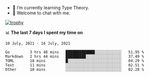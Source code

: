<!--
### Hi there 👋

- 🤔 I was learning formal verification with Coq formally, but want to **build things** now.
- 😬 I am broadly interested in **computer systems** and **programming languages** (just a beginner 🥺).
- 🤩 (I hope I can) code for fun!

<img src="https://github-readme-stats.vercel.app/api?username=xxchan&show_icons=true&icon_color=0366d6&text_color=24292e&bg_color=ffffff&hide_title=true" />

---
-->


- 🌱 I’m currently learning Type Theory.
- 💬 Welcome to chat with me.


[![trophy](https://github-profile-trophy.vercel.app/?username=xxchan&theme=flat)](https://github.com/xxchan)


📊 **The last 7 days I spent my time on** 

<!--START_SECTION:waka-->
```text
10 July, 2021 - 16 July, 2021

Go         3 hrs 48 mins   █████████████░░░░░░░░░░░░   51.95 % 
Markdown   2 hrs 44 mins   █████████░░░░░░░░░░░░░░░░   37.49 % 
TOML       18 mins         █░░░░░░░░░░░░░░░░░░░░░░░░   04.29 % 
Text       11 mins         ░░░░░░░░░░░░░░░░░░░░░░░░░   02.51 % 
Other      10 mins         ░░░░░░░░░░░░░░░░░░░░░░░░░   02.28 %
```
<!--END_SECTION:waka-->

<!--
**xxchan/xxchan** is a ✨ _special_ ✨ repository because its `README.md` (this file) appears on your GitHub profile.

Here are some ideas to get you started:

- 🔭 I’m currently working on ...
- 🌱 I’m currently learning ...
- 👯 I’m looking to collaborate on ...
- 🤔 I’m looking for help with ...
- 💬 Ask me about ...
- 📫 How to reach me: ...
- 😄 Pronouns: ...
- ⚡ Fun fact: ...
-->
